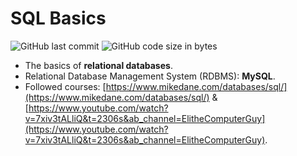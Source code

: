 # SQL Basics

![GitHub last commit](https://img.shields.io/github/last-commit/aritzLizoain/SQL-Basics)
![GitHub code size in bytes](https://img.shields.io/github/languages/code-size/aritzLizoain/SQL-Basics)

* The basics of **relational databases**. 
* Relational Database Management System (RDBMS): **MySQL**.
* Followed courses: [https://www.mikedane.com/databases/sql/](https://www.mikedane.com/databases/sql/) & [https://www.youtube.com/watch?v=7xiv3tALliQ&t=2306s&ab_channel=ElitheComputerGuy](https://www.youtube.com/watch?v=7xiv3tALliQ&t=2306s&ab_channel=ElitheComputerGuy).
